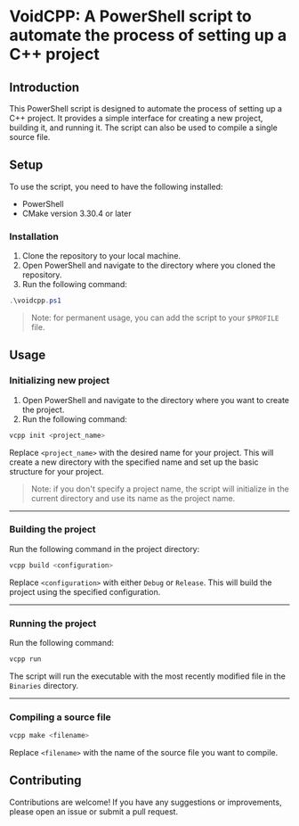 # VoidCPP: A PowerShell script to automate the process of setting up a C++ project

## Introduction

This PowerShell script is designed to automate the process of setting up a C++ project. It provides a simple interface for creating a new project, building it, and running it. The script can also be used to compile a single source file.

## Setup

To use the script, you need to have the following installed:

- PowerShell
- CMake version 3.30.4 or later

### Installation

1. Clone the repository to your local machine.
2. Open PowerShell and navigate to the directory where you cloned the repository.
3. Run the following command:

```powershell
.\voidcpp.ps1
```

> Note: for permanent usage, you can add the script to your `$PROFILE` file.

## Usage

### Initializing new project

1. Open PowerShell and navigate to the directory where you want to create the project.
2. Run the following command:

```powershell
vcpp init <project_name>
```

Replace `<project_name>` with the desired name for your project. This will create a new directory with the specified name and set up the basic structure for your project.

> Note: if you don't specify a project name, the script will initialize in the current directory and use its name as the project name.

***

### Building the project

Run the following command in the project directory:

```powershell
vcpp build <configuration>
```

Replace `<configuration>` with either `Debug` or `Release`. This will build the project using the specified configuration.

***

### Running the project

Run the following command:

```powershell
vcpp run
```

The script will run the executable with the most recently modified file in the `Binaries` directory.

***

### Compiling a source file

```powershell
vcpp make <filename>
```

Replace `<filename>` with the name of the source file you want to compile.

## Contributing

Contributions are welcome! If you have any suggestions or improvements, please open an issue or submit a pull request.
